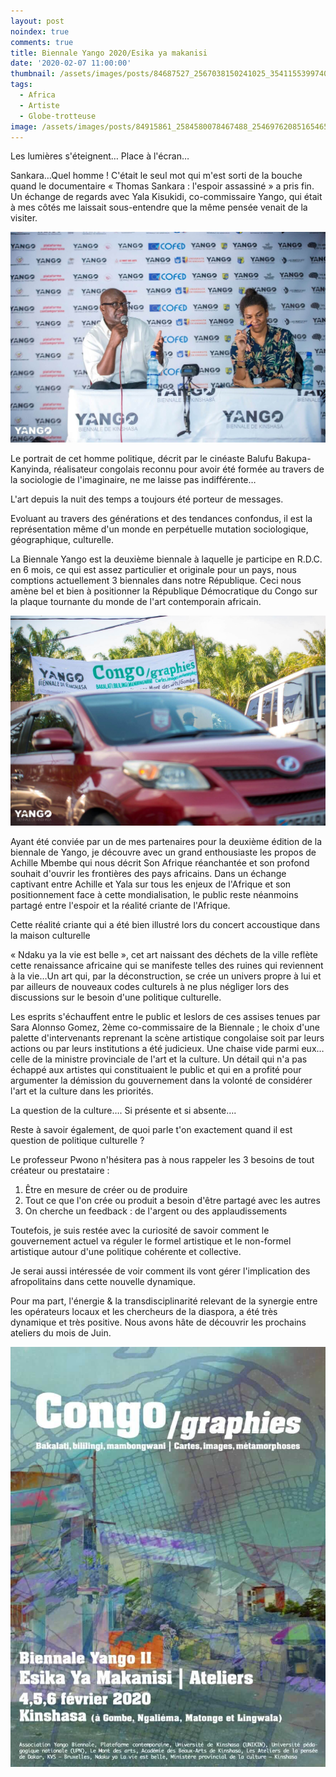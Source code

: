 ```yaml
---
layout: post
noindex: true
comments: true
title: Biennale Yango 2020/Esika ya makanisi
date: '2020-02-07 11:00:00'
thumbnail: /assets/images/posts/84687527_2567038150241025_3541155399740686336_o.jpg
tags:
  - Africa
  - Artiste
  - Globe-trotteuse
image: /assets/images/posts/84915861_2584580078467488_2546976208516546560_o.jpg
---
```

Les lumières s'éteignent… Place à l'écran…

Sankara…Quel homme ! C'était le seul mot qui m'est sorti de la bouche quand le documentaire « Thomas Sankara : l'espoir assassiné » a pris fin. Un échange de regards avec Yala Kisukidi, co-commissaire Yango, qui était à mes côtés me laissait sous-entendre que la même pensée venait de la visiter.

![](/assets/images/posts/84915861_2584580078467488_2546976208516546560_o.jpg)

Le portrait de cet homme politique, décrit par le cinéaste Balufu Bakupa-Kanyinda, réalisateur congolais reconnu pour avoir été formée au travers de la sociologie de l'imaginaire, ne me laisse pas indifférente…

L'art depuis la nuit des temps a toujours été porteur de messages.

Evoluant au travers des générations et des tendances confondus, il est la représentation même d'un monde en perpétuelle mutation sociologique, géographique, culturelle.

La Biennale Yango est la deuxième biennale à laquelle je participe en R.D.C. en 6 mois, ce qui est assez particulier et originale pour un pays, nous comptions actuellement 3 biennales dans notre République. Ceci nous amène bel et bien à positionner la République Démocratique du Congo sur la plaque tournante du monde de l'art contemporain africain.

![](/assets/images/posts/85074765_2584579801800849_1022395245163184128_o.jpg)

Ayant été conviée par un de mes partenaires pour la deuxième édition de la biennale de Yango, je découvre avec un grand enthousiaste les propos de Achille Mbembe qui nous décrit Son Afrique réanchantée et son profond souhait d'ouvrir les frontières des pays africains. Dans un échange captivant entre Achille et Yala sur tous les enjeux de l'Afrique et son positionnement face à cette mondialisation, le public reste néanmoins partagé entre l'espoir et la réalité criante de l'Afrique.

Cette réalité criante qui a été bien illustré lors du concert accoustique dans la maison culturelle 

« Ndaku ya la vie est belle », cet art naissant des déchets de la ville reflète cette renaissance africaine qui se manifeste telles des ruines qui reviennent à la vie…Un art qui, par la déconstruction, se crée un univers propre à lui et par ailleurs de nouveaux codes culturels à ne plus négliger lors des discussions sur le besoin d'une politique culturelle.

Les esprits s'échauffent entre le public et leslors de ces assises tenues par Sara Alonnso Gomez, 2ème co-commissaire de la Biennale ; le choix d'une palette d'intervenants reprenant la scène artistique congolaise soit par leurs actions ou par leurs institutions a été judicieux. Une chaise vide parmi eux… celle de la ministre provinciale de l'art et la culture. Un détail qui n'a pas échappé aux artistes qui constituaient le public et qui en a profité pour argumenter la démission du gouvernement dans la volonté de considérer l'art et la culture dans les priorités.

La question de la culture…. Si présente et si absente….

Reste à savoir également, de quoi parle t'on exactement quand il est question de politique culturelle ?

Le professeur Pwono n'hésitera pas à nous rappeler les 3 besoins de tout créateur ou prestataire :

1. Être en mesure de créer ou de produire
2. Tout ce que l'on crée ou produit a besoin d'être partagé avec les autres
3. On cherche un feedback : de l'argent ou des applaudissements

Toutefois, je suis restée avec la curiosité de savoir comment le gouvernement actuel va réguler le formel artistique et le non-formel artistique autour d'une politique cohérente et collective.

Je serai aussi intéressée de voir comment ils vont gérer l'implication des afropolitains dans cette nouvelle dynamique.

Pour ma part, l'énergie & la transdisciplinarité relevant de la synergie entre les opérateurs locaux et les chercheurs de la diaspora, a été très dynamique et très positive. Nous avons hâte de découvrir les prochains ateliers du mois de Juin.

![Biennale yango 2](/assets/images/posts/84687527_2567038150241025_3541155399740686336_o.jpg "Biennale yango 2")
